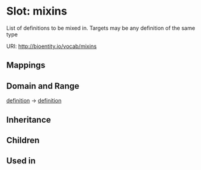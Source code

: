 # Slot: mixins


List of definitions to be mixed in. Targets may be any definition of the same type

URI: http://bioentity.io/vocab/mixins
## Mappings

## Domain and Range

[definition](Definition.md) -> [definition](Definition.md)
## Inheritance

## Children

## Used in

